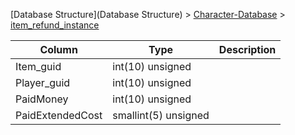 [Database Structure](Database Structure) > [Character-Database](Character-Database) > [item_refund_instance](item_refund_instance)

Column | Type | Description
--- | --- | ---
Item_guid | int(10) unsigned | 
Player_guid | int(10) unsigned | 
PaidMoney | int(10) unsigned | 
PaidExtendedCost | smallint(5) unsigned | 
